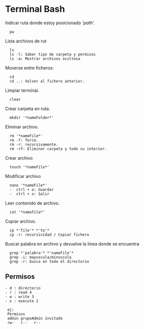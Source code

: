 # Terminal Bash
Indicar ruta donde estoy posicionado '*path*'.

      pw

Lista archivos de rut

      ls
      ls -l: Saber tipo de carpeta y permisos
      ls -a: Mostrar archivos ocultosa

Moverse entre ficheros:

      cd
      cd ..: Volver al fichero anterior.

Limpiar terminal.

      clear

Crear carpeta en ruta.
      
      mkdir '*nameFolder*'

Eliminar archivo.

      rm '*nameFile*'
      rm -f: force.
      rm -r: recursivamente.
      rm -rf: Eliminar carpeta y todo su interior.
        
Crear archivo

      touch '*nameFile*'

Modificar archivo

      nano '*nameFile*'
      -  ctrl + o: Guardar
      -  ctrl + x: Salir

Leer contenido de archivo.

      cat '*nameFile*' 

Copiar archivo.

      cp *'file'* *'to'*
      cp -r: recursividad / Copiar fichero

Buscar palabra en archivo y devuelve la linea donde se encuentra

      grep *'palabra'* *'nameFile'*
      grep -i: mayuscula/minuscula
      grep -r: busca en todo el directorio

## Permisos
    - d : directorio
    - r : read 4
    - w : write 3
    - x : execute 2
  
     ej:
     Permisos
     admin grupoAdmin invitado
     rw-   r--   r-- 
  
